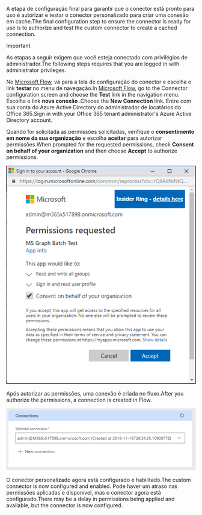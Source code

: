 <!-- markdownlint-disable MD002 MD041 -->

<span data-ttu-id="14c41-101">A etapa de configuração final para garantir que o conector está pronto para uso é autorizar e testar o conector personalizado para criar uma conexão em cache.</span><span class="sxs-lookup"><span data-stu-id="14c41-101">The final configuration step to ensure the connector is ready for use is to authorize and test the custom connector to create a cached connection.</span></span>

> [!IMPORTANT]
> <span data-ttu-id="14c41-102">As etapas a seguir exigem que você esteja conectado com privilégios de administrador.</span><span class="sxs-lookup"><span data-stu-id="14c41-102">The following steps requires that you are logged in with administrator privileges.</span></span>

<span data-ttu-id="14c41-103">No [Microsoft Flow](https://flow.microsoft.com), vá para a tela de configuração do conector e escolha o link **testar** no menu de navegação.</span><span class="sxs-lookup"><span data-stu-id="14c41-103">In [Microsoft Flow](https://flow.microsoft.com), go to the Connector configuration screen and choose the **Test** link in the navigation menu.</span></span> <span data-ttu-id="14c41-104">Escolha o link **nova conexão** .</span><span class="sxs-lookup"><span data-stu-id="14c41-104">Choose the **New Connection** link.</span></span> <span data-ttu-id="14c41-105">Entre com sua conta do Azure Active Directory do administrador de locatários do Office 365.</span><span class="sxs-lookup"><span data-stu-id="14c41-105">Sign in with your Office 365 tenant administrator's Azure Active Directory account.</span></span>

<span data-ttu-id="14c41-106">Quando for solicitada as permissões solicitadas, verifique o **consentimento em nome da sua organização** e escolha **aceitar** para autorizar permissões.</span><span class="sxs-lookup"><span data-stu-id="14c41-106">When prompted for the requested permissions, check **Consent on behalf of your organization** and then choose **Accept** to authorize permissions.</span></span>

![Uma captura de tela do prompt de permissões](./images/flow-conn8.png)

<span data-ttu-id="14c41-108">Após autorizar as permissões, uma conexão é criada no fluxo.</span><span class="sxs-lookup"><span data-stu-id="14c41-108">After you authorize the permissions, a connection is created in Flow.</span></span>

![Uma captura de tela da conexão criada no Microsoft Flow](./images/flow-conn9.png)

<span data-ttu-id="14c41-110">O conector personalizado agora está configurado e habilitado.</span><span class="sxs-lookup"><span data-stu-id="14c41-110">The custom connector is now configured and enabled.</span></span> <span data-ttu-id="14c41-111">Pode haver um atraso nas permissões aplicadas e disponível, mas o conector agora está configurado.</span><span class="sxs-lookup"><span data-stu-id="14c41-111">There may be a delay in permissions being applied and available, but the connector is now configured.</span></span>
